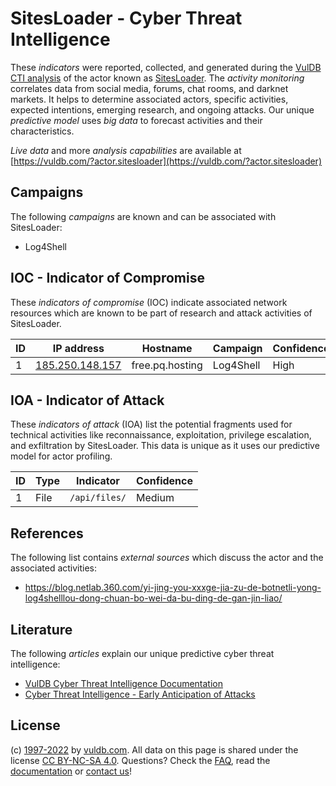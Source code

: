 # SitesLoader - Cyber Threat Intelligence

These _indicators_ were reported, collected, and generated during the [VulDB CTI analysis](https://vuldb.com/?kb.cti) of the actor known as [SitesLoader](https://vuldb.com/?actor.sitesloader). The _activity monitoring_ correlates data from social media, forums, chat rooms, and darknet markets. It helps to determine associated actors, specific activities, expected intentions, emerging research, and ongoing attacks. Our unique _predictive model_ uses _big data_ to forecast activities and their characteristics.

_Live data_ and more _analysis capabilities_ are available at [https://vuldb.com/?actor.sitesloader](https://vuldb.com/?actor.sitesloader)

## Campaigns

The following _campaigns_ are known and can be associated with SitesLoader:

* Log4Shell

## IOC - Indicator of Compromise

These _indicators of compromise_ (IOC) indicate associated network resources which are known to be part of research and attack activities of SitesLoader.

ID | IP address | Hostname | Campaign | Confidence
-- | ---------- | -------- | -------- | ----------
1 | [185.250.148.157](https://vuldb.com/?ip.185.250.148.157) | free.pq.hosting | Log4Shell | High

## IOA - Indicator of Attack

These _indicators of attack_ (IOA) list the potential fragments used for technical activities like reconnaissance, exploitation, privilege escalation, and exfiltration by SitesLoader. This data is unique as it uses our predictive model for actor profiling.

ID | Type | Indicator | Confidence
-- | ---- | --------- | ----------
1 | File | `/api/files/` | Medium

## References

The following list contains _external sources_ which discuss the actor and the associated activities:

* https://blog.netlab.360.com/yi-jing-you-xxxge-jia-zu-de-botnetli-yong-log4shelllou-dong-chuan-bo-wei-da-bu-ding-de-gan-jin-liao/

## Literature

The following _articles_ explain our unique predictive cyber threat intelligence:

* [VulDB Cyber Threat Intelligence Documentation](https://vuldb.com/?kb.cti)
* [Cyber Threat Intelligence - Early Anticipation of Attacks](https://www.scip.ch/en/?labs.20201022)

## License

(c) [1997-2022](https://vuldb.com/?kb.changelog) by [vuldb.com](https://vuldb.com/?kb.about). All data on this page is shared under the license [CC BY-NC-SA 4.0](https://creativecommons.org/licenses/by-nc-sa/4.0/). Questions? Check the [FAQ](https://vuldb.com/?kb.faq), read the [documentation](https://vuldb.com/?kb) or [contact us](https://vuldb.com/?contact)!
